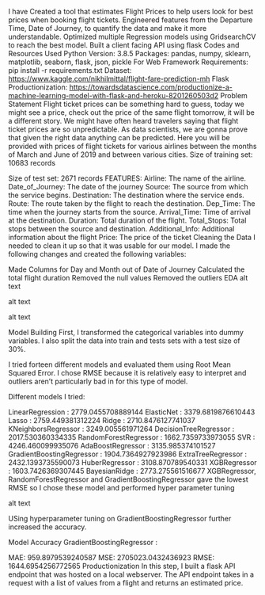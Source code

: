 I have
Created a tool that estimates Flight Prices to help users look for best prices when booking flight tickets.
Engineered features from the Departure Time, Date of Journey, to quantify the data and make it more understandable.
Optimized multiple Regression models using GridsearchCV to reach the best model.
Built a client facing API using flask
Codes and Resources Used
Python Version: 3.8.5
Packages: pandas, numpy, sklearn, matplotlib, seaborn, flask, json, pickle
For Web Framework Requirements: pip install -r requirements.txt
Dataset: https://www.kaggle.com/nikhilmittal/flight-fare-prediction-mh
Flask Productionization: https://towardsdatascience.com/productionize-a-machine-learning-model-with-flask-and-heroku-8201260503d2
Problem Statement
Flight ticket prices can be something hard to guess, today we might see a price, check out the price of the same flight tomorrow, it will be a different story. We might have often heard travelers saying that flight ticket prices are so unpredictable. As data scientists, we are gonna prove that given the right data anything can be predicted. Here you will be provided with prices of flight tickets for various airlines between the months of March and June of 2019 and between various cities. Size of training set: 10683 records

Size of test set: 2671 records
FEATURES: Airline: The name of the airline.
Date_of_Journey: The date of the journey
Source: The source from which the service begins.
Destination: The destination where the service ends.
Route: The route taken by the flight to reach the destination.
Dep_Time: The time when the journey starts from the source.
Arrival_Time: Time of arrival at the destination.
Duration: Total duration of the flight.
Total_Stops: Total stops between the source and destination.
Additional_Info: Additional information about the flight
Price: The price of the ticket
Cleaning the Data
I needed to clean it up so that it was usable for our model. I made the following changes and created the following variables:

Made Columns for Day and Month out of Date of Journey
Calculated the total flight duration
Removed the null values
Removed the outliers
EDA
alt text

alt text

alt text

Model Building
First, I transformed the categorical variables into dummy variables. I also split the data into train and tests sets with a test size of 30%.

I tried forteen different models and evaluated them using Root Mean Squared Error. I chose RMSE because it is relatively easy to interpret and outliers aren’t particularly bad in for this type of model.

Different models I tried:

LinearRegression : 2779.0455708889144
ElasticNet : 3379.6819876610443
Lasso : 2759.449381312224
Ridge : 2710.8476127741037
KNeighborsRegressor : 3249.005561971264
DecisionTreeRegressor : 2017.530360334335
RandomForestRegressor : 1662.7359733973055
SVR : 4246.460099935076
AdaBoostRegressor : 3135.985374101527
GradientBoostingRegressor : 1904.7364927923986
ExtraTreeRegressor : 2432.1393735590073
HuberRegressor : 3108.870789540331
XGBRegressor : 1603.7426369307445
BayesianRidge : 2773.275561516677
XGBRegressor, RandomForestRegressor and GradientBoostingRegressor gave the lowest RMSE so I chose these model and performed hyper parameter tuning

alt text

USing hyperparameter tuning on GradientBoostingRegressor further increased the accuracy.

Model Accuracy
GradientBoostingRegressor :

MAE: 959.8979539240587
MSE: 2705023.0432436923
RMSE: 1644.6954256772565
Productionization
In this step, I built a flask API endpoint that was hosted on a local webserver. The API endpoint takes in a request with a list of values from a flight and returns an estimated price.
